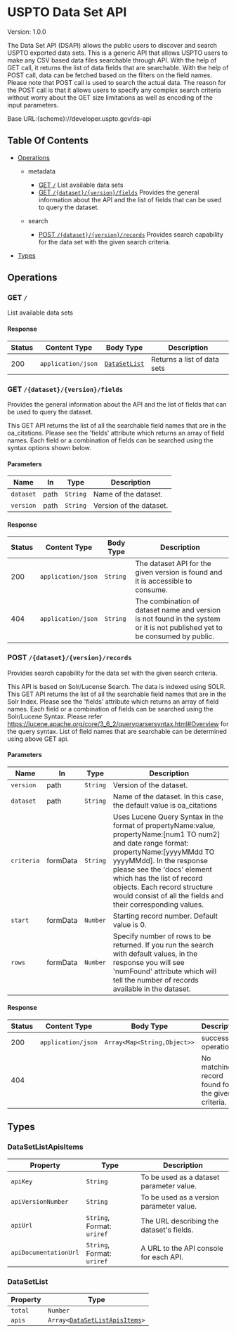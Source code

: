 <!-- Code is generated by github.com/swaggest/swac <version>, DO NOT EDIT. 🤖 -->

# USPTO Data Set API

Version: 1.0.0

The Data Set API (DSAPI) allows the public users to discover and search
USPTO exported data sets. This is a generic API that allows USPTO users to
make any CSV based data files searchable through API. With the help of GET
call, it returns the list of data fields that are searchable. With the help
of POST call, data can be fetched based on the filters on the field names.
Please note that POST call is used to search the actual data. The reason
for the POST call is that it allows users to specify any complex search
criteria without worry about the GET size limitations as well as encoding
of the input parameters.

Base URL:{scheme}://developer.uspto.gov/ds-api

## Table Of Contents

* [Operations](#operations)
    * metadata
      - [GET `/`](#listdatasets) List available data sets
      - [GET `/{dataset}/{version}/fields`](#getdatasetversionfields) Provides the general information about the API and the list of fields that can be used to query the dataset.

    * search
      - [POST `/{dataset}/{version}/records`](#postdatasetversionrecords) Provides search capability for the data set with the given search criteria.

* [Types](#types)

## <a id="operations"></a>Operations

### <a id="listdatasets"></a>GET `/`
List available data sets

#### Response

|Status|Content Type      |Body Type                    |Description                |
|------|------------------|-----------------------------|---------------------------|
|200   |`application/json`|[`DataSetList`](#datasetlist)|Returns a list of data sets|
### <a id="getdatasetversionfields"></a>GET `/{dataset}/{version}/fields`
Provides the general information about the API and the list of fields that can be used to query the dataset.

This GET API returns the list of all the searchable field names that are in the oa_citations. Please see the 'fields' attribute which returns an array of field names. Each field or a combination of fields can be searched using the syntax options shown below.

#### Parameters

|Name     |In  |Type    |Description            |
|---------|----|--------|-----------------------|
|`dataset`|path|`String`|Name of the dataset.   |
|`version`|path|`String`|Version of the dataset.|

#### Response

|Status|Content Type      |Body Type|Description                                                                                                                |
|------|------------------|---------|---------------------------------------------------------------------------------------------------------------------------|
|200   |`application/json`|`String` |The dataset API for the given version is found and it is accessible to consume.                                            |
|404   |`application/json`|`String` |The combination of dataset name and version is not found in the system or it is not published yet to be consumed by public.|
### <a id="postdatasetversionrecords"></a>POST `/{dataset}/{version}/records`
Provides search capability for the data set with the given search criteria.

This API is based on Solr/Lucense Search. The data is indexed using SOLR. This GET API returns the list of all the searchable field names that are in the Solr Index. Please see the 'fields' attribute which returns an array of field names. Each field or a combination of fields can be searched using the Solr/Lucene Syntax. Please refer https://lucene.apache.org/core/3_6_2/queryparsersyntax.html#Overview for the query syntax. List of field names that are searchable can be determined using above GET api.

#### Parameters

|Name      |In      |Type    |Description                                                                                                                                                                                                                                                                                                                    |
|----------|--------|--------|-------------------------------------------------------------------------------------------------------------------------------------------------------------------------------------------------------------------------------------------------------------------------------------------------------------------------------|
|`version` |path    |`String`|Version of the dataset.                                                                                                                                                                                                                                                                                                        |
|`dataset` |path    |`String`|Name of the dataset. In this case, the default value is oa_citations                                                                                                                                                                                                                                                           |
|`criteria`|formData|`String`|Uses Lucene Query Syntax in the format of propertyName:value, propertyName:[num1 TO num2] and date range format: propertyName:[yyyyMMdd TO yyyyMMdd]. In the response please see the 'docs' element which has the list of record objects. Each record structure would consist of all the fields and their corresponding values.|
|`start`   |formData|`Number`|Starting record number. Default value is 0.                                                                                                                                                                                                                                                                                    |
|`rows`    |formData|`Number`|Specify number of rows to be returned. If you run the search with default values, in the response you will see 'numFound' attribute which will tell the number of records available in the dataset.                                                                                                                            |

#### Response

|Status|Content Type      |Body Type                  |Description                                     |
|------|------------------|---------------------------|------------------------------------------------|
|200   |`application/json`|`Array<Map<String,Object>>`|successful operation                            |
|404   |                  |                           |No matching record found for the given criteria.|

## <a id="types"></a> Types

### <a id="datasetlistapisitems"></a>DataSetListApisItems

|Property             |Type                      |Description                             |
|---------------------|--------------------------|----------------------------------------|
|`apiKey`             |`String`                  |To be used as a dataset parameter value.|
|`apiVersionNumber`   |`String`                  |To be used as a version parameter value.|
|`apiUrl`             |`String`, Format: `uriref`|The URL describing the dataset's fields.|
|`apiDocumentationUrl`|`String`, Format: `uriref`|A URL to the API console for each API.  |

### <a id="datasetlist"></a>DataSetList

|Property|Type                                                      |
|--------|----------------------------------------------------------|
|`total` |`Number`                                                  |
|`apis`  |`Array<`[`DataSetListApisItems`](#datasetlistapisitems)`>`|
